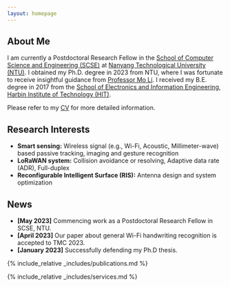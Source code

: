 ```yaml
---
layout: homepage
---
```


## About Me

I am currently a Postdoctoral Research Fellow in the [School of Computer Science and Engineering (SCSE)](https://www.ntu.edu.sg/scse) at [Nanyang Technological University (NTU)](https://www.ntu.edu.sg/).
I obtained my Ph.D. degree in 2023 from NTU, where I was fortunate to receive insightful guidance from [Professor Mo Li](https://cse.hkust.edu.hk/~lim/).
I received my B.E. degree in 2017 from the [School of Electronics and Information Engineering](https://seie.hit.edu.cn/), [Harbin Institute of Technology (HIT)](https://www.hit.edu.cn/).
<!-- Please refer to my CV (in [English](./assets/files/CV/CV_Yanbo_English.pdf) or [中文](./assets/files/CV/CV-Yanbo_Chinese2.pdf)) for more detailed information.  -->
Please refer to my [CV](./assets/files/CV/CV_Yanbo_English.pdf) for more detailed information.

## Research Interests

- **Smart sensing:** Wireless signal (e.g., Wi-Fi, Acoustic, Millimeter-wave) based passive tracking, imaging and gesture recognition
- **LoRaWAN system:** Collision avoidance or resolving, Adaptive data rate (ADR), Full-duplex
- **Reconfigurable Intelligent Surface (RIS):** Antenna design and system optimization

## News
- **[May 2023]** Commencing work as a Postdoctoral Research Fellow in SCSE, NTU.
- **[April 2023]** Our paper about general Wi-Fi handwriting recognition is accepted to TMC 2023. 
- **[January 2023]** Successfully defending my Ph.D thesis. 

{% include_relative _includes/publications.md %}

{% include_relative _includes/services.md %}
